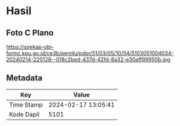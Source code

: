 # Hasil

## Foto C Plano

https://sirekap-obj-formc.kpu.go.id/ce3b/pemilu/pdpr/51/03/05/10/04/5103051004034-20240214-220128--018c2bed-437d-42fd-8a32-e30aff99950b.jpg


## Metadata

| Key        | Value               |
| ---------- | ------------------- |
| Time Stamp | 2024-02-17 13:05:41 |
| Kode Dapil | 5101                |



